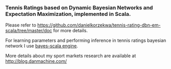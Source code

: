 ### Tennis Ratings based on Dynamic Bayesian Networks and Expectation Maximization, implemented in Scala.

Please refer to https://github.com/danielkorzekwa/tennis-rating-dbn-em-scala/tree/master/doc for more details.

For learning parameters and performing inference in tennis ratings bayesian network I use
[bayes-scala engine](https://github.com/danielkorzekwa/bayes-scala).

More details about my sport markets research are available at http://blog.danmachine.com/